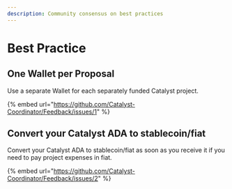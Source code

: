 ```yaml
---
description: Community consensus on best practices
---
```


# Best Practice

## One Wallet per Proposal

Use a separate Wallet for each separately funded Catalyst project.

{% embed url="https://github.com/Catalyst-Coordinator/Feedback/issues/1" %}

## Convert your Catalyst ADA to stablecoin/fiat

Convert your Catalyst ADA to stablecoin/fiat as soon as you receive it if you need to pay project expenses in fiat.

{% embed url="https://github.com/Catalyst-Coordinator/Feedback/issues/2" %}

